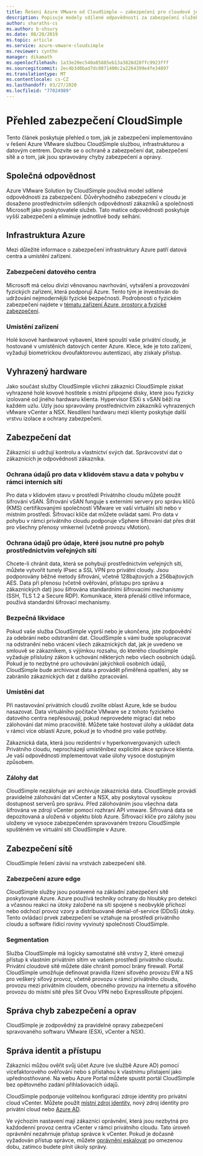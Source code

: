 ```yaml
---
title: Řešení Azure VMware od CloudSimple – zabezpečení pro cloudové jednoduché služby
description: Popisuje modely sdílené odpovědnosti za zabezpečení služeb CloudSimple.
author: sharaths-cs
ms.author: b-shsury
ms.date: 08/20/2019
ms.topic: article
ms.service: azure-vmware-cloudsimple
ms.reviewer: cynthn
manager: dikamath
ms.openlocfilehash: 1a33e20ec540a05885eb13a3828d28ffc9923fff
ms.sourcegitcommit: 2ec4b3d0bad7dc0071400c2a2264399e4fe34897
ms.translationtype: MT
ms.contentlocale: cs-CZ
ms.lasthandoff: 03/27/2020
ms.locfileid: "77024989"
---
```

# <a name="cloudsimple-security-overview"></a>Přehled zabezpečení CloudSimple

Tento článek poskytuje přehled o tom, jak je zabezpečení implementováno v řešení Azure VMware službou CloudSimple službou, infrastrukturou a datovým centrem. Dozvíte se o ochraně a zabezpečení dat, zabezpečení sítě a o tom, jak jsou spravovány chyby zabezpečení a opravy.

## <a name="shared-responsibility"></a>Společná odpovědnost

Azure VMware Solution by CloudSimple používá model sdílené odpovědnosti za zabezpečení. Důvěryhodného zabezpečení v cloudu je dosaženo prostřednictvím sdílených odpovědností zákazníků a společnosti Microsoft jako poskytovatele služeb. Tato matice odpovědnosti poskytuje vyšší zabezpečení a eliminuje jednotlivé body selhání.

## <a name="azure-infrastructure"></a>Infrastruktura Azure

Mezi důležité informace o zabezpečení infrastruktury Azure patří datová centra a umístění zařízení.

### <a name="datacenter-security"></a>Zabezpečení datového centra

Microsoft má celou divizi věnovanou navrhování, vytváření a provozování fyzických zařízení, která podporují Azure. Tento tým je investován do udržování nejmodernější fyzické bezpečnosti. Podrobnosti o fyzickém zabezpečení najdete v [tématu zařízení Azure, prostory a fyzické zabezpečení](../security/azure-physical-security.md).

### <a name="equipment-location"></a>Umístění zařízení

Holé kovové hardwarové vybavení, které spouští vaše privátní cloudy, je hostované v umístěních datových center Azure.  Klece, kde je toto zařízení, vyžadují biometrickou dvoufaktorovou autentizaci, aby získaly přístup.

## <a name="dedicated-hardware"></a>Vyhrazený hardware

Jako součást služby CloudSimple všichni zákazníci CloudSimple získat vyhrazené holé kovové hostitele s místní připojené disky, které jsou fyzicky izolované od jiného hardwaru klienta. Hypervisor ESXi s vSAN běží na každém uzlu. Uzly jsou spravovány prostřednictvím zákazníků vyhrazených vMware vCenter a NSX. Nesdílení hardwaru mezi klienty poskytuje další vrstvu izolace a ochrany zabezpečení.

## <a name="data-security"></a>Zabezpečení dat

Zákazníci si udržují kontrolu a vlastnictví svých dat. Správcovství dat o zákaznících je odpovědností zákazníka.

### <a name="data-protection-for-data-at-rest-and-data-in-motion-within-internal-networks"></a>Ochrana údajů pro data v klidovém stavu a data v pohybu v rámci interních sítí

Pro data v klidovém stavu v prostředí Privátního cloudu můžete použít šifrování vSAN. Šifrování vSAN funguje s externími servery pro správu klíčů (KMS) certifikovanými společností VMware ve vaší virtuální síti nebo v místním prostředí.  Šifrovací klíče dat můžete ovládat sami. Pro data v pohybu v rámci privátního cloudu podporuje vSphere šifrování dat přes drát pro všechny přenosy vmkernel (včetně provozu vMotion).

### <a name="data-protection-for-data-that-is-required-to-move-through-public-networks"></a>Ochrana údajů pro údaje, které jsou nutné pro pohyb prostřednictvím veřejných sítí

Chcete-li chránit data, která se pohybují prostřednictvím veřejných sítí, můžete vytvořit tunely IPsec a SSL VPN pro privátní cloudy. Jsou podporovány běžné metody šifrování, včetně 128bajtových a 256bajtových AES. Data při přenosu (včetně ověřování, přístupu pro správu a zákaznických dat) jsou šifrována standardními šifrovacími mechanismy (SSH, TLS 1.2 a Secure RDP). Komunikace, která přenáší citlivé informace, používá standardní šifrovací mechanismy.

### <a name="secure-disposal"></a>Bezpečná likvidace

Pokud vaše služba CloudSimple vyprší nebo je ukončena, jste zodpovědní za odebrání nebo odstranění dat. CloudSimple s vámi bude spolupracovat na odstranění nebo vrácení všech zákaznických dat, jak je uvedeno ve smlouvě se zákazníkem, s výjimkou rozsahu, do kterého cloudsimple vyžaduje příslušný zákon k uchování některých nebo všech osobních údajů. Pokud je to nezbytné pro uchovávání jakýchkoli osobních údajů, CloudSimple bude archivovat data a provádět přiměřená opatření, aby se zabránilo zákaznických dat z dalšího zpracování.

### <a name="data-location"></a>Umístění dat

Při nastavování privátních cloudů zvolíte oblast Azure, kde se budou nasazovat. Data virtuálního počítače VMware se z tohoto fyzického datového centra nepřesouvají, pokud neprovedete migraci dat nebo zálohování dat mimo pracoviště. Můžete také hostovat úlohy a ukládat data v rámci více oblastí Azure, pokud je to vhodné pro vaše potřeby.

Zákaznická data, která jsou rezidentní v hyperkonvergovaných uzlech Privátního cloudu, neprocházejí umístěníbez explicitní akce správce klienta. Je vaší odpovědností implementovat vaše úlohy vysoce dostupným způsobem.

### <a name="data-backups"></a>Zálohy dat

CloudSimple nezálohuje ani archivuje zákaznická data. CloudSimple provádí pravidelné zálohování dat vCenter a NSX, aby poskytoval vysokou dostupnost serverů pro správu. Před zálohováním jsou všechna data šifrována ve zdroji vCenter pomocí rozhraní API vmware. Šifrovaná data se depozitovaná a uložená v objektu blob Azure. Šifrovací klíče pro zálohy jsou uloženy ve vysoce zabezpečeném spravovaném trezoru CloudSimple spuštěném ve virtuální síti CloudSimple v Azure.

## <a name="network-security"></a>Zabezpečení sítě

CloudSimple řešení závisí na vrstvách zabezpečení sítě.

### <a name="azure-edge-security"></a>Zabezpečení azure edge

CloudSimple služby jsou postavené na základní zabezpečení sítě poskytované Azure. Azure používá techniky ochrany do hloubky pro detekci a včasnou reakci na útoky založené na síti spojené s neobvyklé příchozí nebo odchozí provoz vzory a distribuované denial-of-service (DDoS) útoky. Tento ovládací prvek zabezpečení se vztahuje na prostředí privátního cloudu a software řídicí roviny vyvinutý společností CloudSimple.

### <a name="segmentation"></a>Segmentation

Služba CloudSimple má logicky samostatné sítě vrstvy 2, které omezují přístup k vlastním privátním sítím ve vašem prostředí privátního cloudu. Privátní cloudové sítě můžete dále chránit pomocí brány firewall. Portál CloudSimple umožňuje definovat pravidla řízení síťového provozu EW a NS pro veškerý síťový provoz, včetně provozu v rámci privátního cloudu, provozu mezi privátním cloudem, obecného provozu na internetu a síťového provozu do místní sítě přes Síť Ovou VPN nebo ExpressRoute připojení.

## <a name="vulnerability-and-patch-management"></a>Správa chyb zabezpečení a oprav

CloudSimple je zodpovědný za pravidelné opravy zabezpečení spravovaného softwaru VMware (ESXi, vCenter a NSX).

## <a name="identity-and-access-management"></a>Správa identit a přístupu

Zákazníci můžou ověřit svůj účet Azure (ve službě Azure AD) pomocí vícefaktorového ověřování nebo s přistahou k vlastnímu přistajení jako upřednostňované. Na webu Azure Portal můžete spustit portál CloudSimple bez opětovného zadání přihlašovacích údajů.

CloudSimple podporuje volitelnou konfiguraci zdroje identity pro privátní cloud vCenter. Můžete použít [místní zdroj identity](set-vcenter-identity.md), nový zdroj identity pro privátní cloud nebo [Azure AD](azure-ad.md).

Ve výchozím nastavení mají zákazníci oprávnění, která jsou nezbytná pro každodenní provoz centra vCenter v rámci privátního cloudu. Tato úroveň oprávnění nezahrnuje přístup správce k vCenter. Pokud je dočasně vyžadován přístup správce, můžete [oprávnění eskalovat](escalate-private-cloud-privileges.md) po omezenou dobu, zatímco budete plnit úkoly správy.

